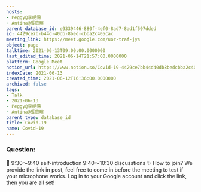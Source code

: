 ```yaml
---
hosts:
- Peggy@李明霈
- Antina@張庭瑄
parent_database_id: e9339446-880f-4ef0-8ad7-8ad1f507dded
id: 4429ce7b-b44d-40db-8bed-cbba2c405cac
meeting_link: https://meet.google.com/uor-traf-jys
object: page
talktime: 2021-06-13T09:00:00.0000000
last_edited_time: 2021-06-14T21:57:00.0000000
platform: Google Meet
notion_url: https://www.notion.so/Covid-19-4429ce7bb44d40db8bedcbba2c405cac
indexDate: 2021-06-13
created_time: 2021-06-12T16:36:00.0000000
archived: false
tags:
- Talk
- 2021-06-13
- Peggy@李明霈
- Antina@張庭瑄
parent_type: database_id
title: Covid-19
name: Covid-19
---
```


### Question:


   
   
   
   
   
📅
9:30～9:40 self-introduction
9:40～10:30 discusstions
✨
How to join?
We provide the link in post, feel free to come in before the meeting to test if your microphone works. Log in to your Google account and click the link, then you are all set!

